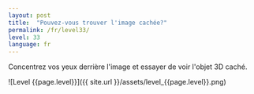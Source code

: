 ```yaml
---
layout: post
title:  "Pouvez-vous trouver l'image cachée?"
permalink: /fr/level33/
level: 33
language: fr
---
```

Concentrez vos yeux derrière l'image et essayer de voir l'objet 3D caché.

![Level {{page.level}}]({{ site.url }}/assets/level_{{page.level}}.png)